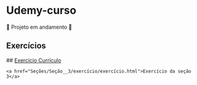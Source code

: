 # Udemy-curso
 
 🚧 Projeto em andamento 🚧
 
<div>
    <h2>Exercícios</h2>
 ##
    <a href="https://jeffersondeab.github.io/Udemy-curso/Se%C3%A7%C3%B5es/Se%C3%A7%C3%A3o__2/curr%C3%ADculo_exerc%C3%ADcio/index.html">Exercício Currículo</a>

    <a href="Seções/Seção__3/exercício/exercício.html">Exercício da seção 3</a>
</div>

 ##
